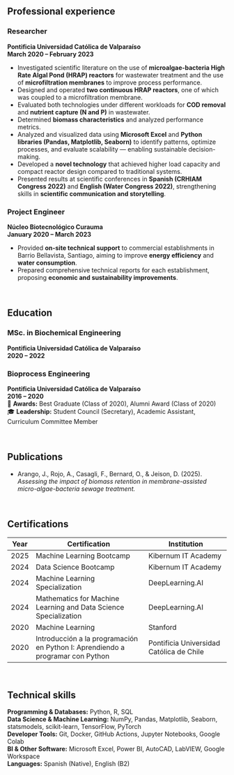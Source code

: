 ## Professional experience

### **Researcher**
**Pontificia Universidad Católica de Valparaíso**  
**March 2020 – February 2023**

- Investigated scientific literature on the use of **microalgae-bacteria High Rate Algal Pond (HRAP) reactors** for wastewater treatment and the use of **microfiltration membranes** to improve process performance.  
- Designed and operated **two continuous HRAP reactors**, one of which was coupled to a microfiltration membrane.  
- Evaluated both technologies under different workloads for **COD removal** and **nutrient capture (N and P)** in wastewater.  
- Determined **biomass characteristics** and analyzed performance metrics.  
- Analyzed and visualized data using **Microsoft Excel** and **Python libraries (Pandas, Matplotlib, Seaborn)** to identify patterns, optimize processes, and evaluate scalability — enabling sustainable decision-making.  
- Developed a **novel technology** that achieved higher load capacity and compact reactor design compared to traditional systems.  
- Presented results at scientific conferences in **Spanish (CRHIAM Congress 2022)** and **English (Water Congress 2022)**, strengthening skills in **scientific communication and storytelling**.

### **Project Engineer**
**Núcleo Biotecnológico Curauma**  
**January 2020 – March 2023**

- Provided **on-site technical support** to commercial establishments in Barrio Bellavista, Santiago, aiming to improve **energy efficiency** and **water consumption**.  
- Prepared comprehensive technical reports for each establishment, proposing **economic and sustainability improvements**.

<br>

## **Education**

### **MSc. in Biochemical Engineering**  
**Pontificia Universidad Católica de Valparaíso**  
**2020 – 2022**

### **Bioprocess Engineering**  
**Pontificia Universidad Católica de Valparaíso**  
**2016 – 2020**  
🏅 **Awards:** Best Graduate (Class of 2020), Alumni Award (Class of 2020)  
🎓 **Leadership:** Student Council (Secretary), Academic Assistant, Curriculum Committee Member

<br>

## **Publications**

- Arango, J., Rojo, A., Casagli, F., Bernard, O., & Jeison, D. (2025). *Assessing the impact of biomass retention in membrane-assisted micro-algae-bacteria sewage treatment.*

<br>

## **Certifications**

| Year | Certification | Institution |
|------|----------------|--------------|
| 2025 | Machine Learning Bootcamp | Kibernum IT Academy |
| 2024 | Data Science Bootcamp | Kibernum IT Academy |
| 2024 | Machine Learning Specialization | DeepLearning.AI |
| 2024 | Mathematics for Machine Learning and Data Science Specialization | DeepLearning.AI |
| 2020 | Machine Learning | Stanford |
| 2020 | Introducción a la programación en Python I: Aprendiendo a programar con Python | Pontificia Universidad Católica de Chile |

<br>

## **Technical skills**

**Programming & Databases:** Python, R, SQL  
**Data Science & Machine Learning:** NumPy, Pandas, Matplotlib, Seaborn, statsmodels, scikit-learn, TensorFlow, PyTorch  
**Developer Tools:** Git, Docker, GitHub Actions, Jupyter Notebooks, Google Colab  
**BI & Other Software:** Microsoft Excel, Power BI, AutoCAD, LabVIEW, Google Workspace  
**Languages:** Spanish (Native), English (B2)  